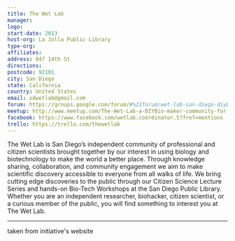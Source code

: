 ```yaml
---
title: The Wet Lab
manager: 
logo: 
start-date: 2013
host-org: La Jolla Public Library
type-org: 
affiliates: 
address: 847 14th St
directions: 
postcode: 92101
city: San Diego
state: California
country: United States
email: sdwetlab@gmail.com
forum: https://groups.google.com/forum/#%21forum/wet-lab-san-diego-diybio
meetup: http://www.meetup.com/The-Wet-Lab-a-DIYBio-maker-community-for-algae-enthusiasts/
facebook: https://www.facebook.com/wetlab.coordinator.5?fref=mentions
trello: https://trello.com/thewetlab
---
```


The Wet Lab is San Diego’s independent community of professional and citizen scientists brought together by our interest in using biology and biotechnology to make the world a better place. Through knowledge sharing, collaboration, and community engagement we aim to make scientific discovery accessible to everyone from all walks of life. We bring cutting edge discoveries to the public through our Citizen Science Lecture Series and hands-on Bio-Tech Workshops at the San Diego Public Library. Whether you are an independent researcher, biohacker, citizen scientist, or a curious member of the public, you will find something to interest you at The Wet Lab.

---
taken from initiative's website
